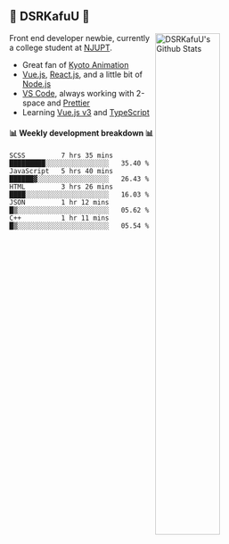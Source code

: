## 🍥 DSRKafuU 🍥

<img align="right" alt="DSRKafuU's Github Stats" width="48%" src="https://github-readme-stats.vercel.app/api?username=dsrkafuu&count_private=true&show_icons=true&title_color=7793cc&icon_color=7793cc&text_color=595858&bg_color=ffffff" />

Front end developer newbie, currently a college student at [NJUPT](https://www.njupt.edu.cn).

- Great fan of [Kyoto Animation](https://www.kyotoanimation.co.jp)
- [Vue.js](https://vuejs.org), [React.js](https://reactjs.org), and a little bit of [Node.js](https://nodejs.org)
- [VS Code](https://code.visualstudio.com), always working with 2-space and [Prettier](https://prettier.io)
- Learning [Vue.js v3](https://v3.vuejs.org) and [TypeScript](https://www.typescriptlang.org)

#### :bar_chart: Weekly development breakdown :bar_chart:

<!--START_SECTION:waka-->
```text
SCSS         7 hrs 35 mins   █████████░░░░░░░░░░░░░░░░   35.40 % 
JavaScript   5 hrs 40 mins   ██████▓░░░░░░░░░░░░░░░░░░   26.43 % 
HTML         3 hrs 26 mins   ████░░░░░░░░░░░░░░░░░░░░░   16.03 % 
JSON         1 hr 12 mins    █▒░░░░░░░░░░░░░░░░░░░░░░░   05.62 % 
C++          1 hr 11 mins    █▒░░░░░░░░░░░░░░░░░░░░░░░   05.54 % 
```
<!--END_SECTION:waka-->
